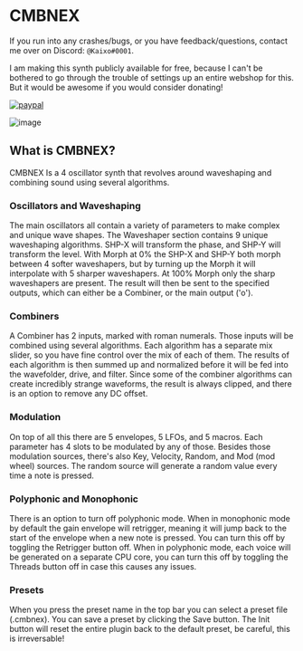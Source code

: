 
# CMBNEX
If you run into any crashes/bugs, or you have feedback/questions, contact me over on Discord: `@Kaixo#0001`.

I am making this synth publicly available for free, because I can't be bothered to go through the trouble
of settings up an entire webshop for this. But it would be awesome if you would consider donating!

[![paypal](https://img.shields.io/badge/Donate-PayPal-green.svg)](https://www.paypal.me/kaixo1/10)

![image](https://kaixo.me/assets/CMBNEX.png)

## What is CMBNEX?
CMBNEX Is a 4 oscillator synth that revolves around waveshaping and combining sound using several algorithms. 

### Oscillators and Waveshaping
The main oscillators all contain a variety of parameters to make complex and unique wave shapes. The Waveshaper
section contains 9 unique waveshaping algorithms. SHP-X will transform the phase, and SHP-Y will transform the level.
With Morph at 0% the SHP-X and SHP-Y both morph between 4 softer waveshapers, but by turning up the Morph it will
interpolate with 5 sharper waveshapers. At 100% Morph only the sharp waveshapers are present.
The result will then be sent to the specified outputs, which can either be a Combiner, or the main output ('o'). 

### Combiners
A Combiner has 2 inputs, marked with roman numerals. Those inputs will be combined using several algorithms. 
Each algorithm has a separate mix slider, so you have fine control over the mix of each of them. 
The results of each algorithm is then summed up and normalized before it will be fed into the wavefolder, drive, and filter.
Since some of the combiner algorithms can create incredibly strange waveforms, the result is always clipped, and there is 
an option to remove any DC offset. 

### Modulation
On top of all this there are 5 envelopes, 5 LFOs, and 5 macros. Each parameter has 4 slots to be modulated by any of those.
Besides those modulation sources, there's also Key, Velocity, Random, and Mod (mod wheel) sources. The random source will generate a random
value every time a note is pressed.

### Polyphonic and Monophonic
There is an option to turn off polyphonic mode. When in monophonic mode by default the gain envelope will retrigger, meaning it
will jump back to the start of the envelope when a new note is pressed. You can turn this off by toggling the Retrigger button off.
When in polyphonic mode, each voice will be generated on a separate CPU core, you can turn this off by toggling the Threads button off
in case this causes any issues.

### Presets
When you press the preset name in the top bar you can select a preset file (.cmbnex). You can save a preset by clicking the Save button.
The Init button will reset the entire plugin back to the default preset, be careful, this is irreversable!
